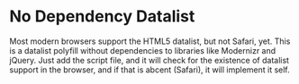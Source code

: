 # No Dependency Datalist

Most modern browsers support the HTML5 datalist, but not Safari, yet. This is a datalist polyfill without dependencies to libraries like Modernizr and jQuery. Just add the script file, and it will check for the existence of datalist support in the browser, and if that is abcent (Safari), it will implement it self.
